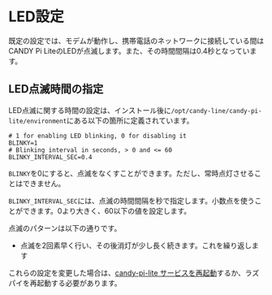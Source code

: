 <!-- toc -->

# LED設定

既定の設定では、モデムが動作し、携帯電話のネットワークに接続している間はCANDY Pi LiteのLEDが点滅します。また、その時間間隔は0.4秒となっています。

## LED点滅時間の指定

LED点滅に関する時間の設定は、インストール後に`/opt/candy-line/candy-pi-lite/environment`にある以下の箇所に定義されています。

```
# 1 for enabling LED blinking, 0 for disabling it
BLINKY=1
# Blinking interval in seconds, > 0 and <= 60
BLINKY_INTERVAL_SEC=0.4
```

`BLINKY`を0にすると、点滅をなくすことができます。ただし、常時点灯させることはできません。

`BLINKY_INTERVAL_SEC`には、点滅の時間間隔を秒で指定します。小数点を使うことができます。0より大きく、60以下の値を設定します。

点滅のパターンは以下の通りです。

- 点滅を2回素早く行い、その後消灯が少し長く続きます。これを繰り返します


これらの設定を変更した場合は、[candy-pi-lite サービスを再起動](/service/restart.md)するか、ラズパイを再起動する必要があります。

